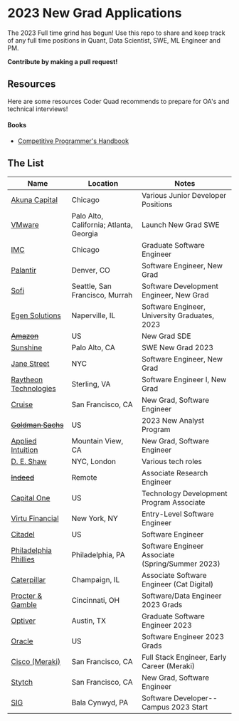 # 2023 New Grad Applications

The 2023 Full time grind has begun! Use this repo to share and keep track of any full time positions in Quant, Data Scientist, SWE, ML Engineer and PM.

**Contribute by making a pull request!**

## Resources

Here are some resources Coder Quad recommends to prepare for OA's and technical interviews!

#### Books

- [Competitive Programmer's Handbook](https://cses.fi/book/book.pdf)

## The List

| Name                                   | Location | Notes                                   |
| -------------------------------------- | -------- | --------------------------------------- |
| [Akuna Capital](https://akunacapital.com/careers?experience=junior&department=development#careers) | Chicago      | 	Various Junior Developer Positions |
| [VMware](https://careers.vmware.com/main/jobs/R2212905?lang=en-us) | Palo Alto, California; Atlanta, Georgia  | Launch New Grad SWE |
| [IMC](https://imc.wd5.myworkdayjobs.com/invitation/job/Chicago/Graduate-Software-Engineer_REQ-01946#utm_source=peoplepath) | Chicago  | Graduate Software Engineer |
| [Palantir](https://jobs.lever.co/palantir/c34b424e-caf2-455a-b104-ae1096ccca29) | Denver, CO | Software Engineer, New Grad |
| [Sofi](https://www.sofi.com/careers/job/?gh_jid=5110537003) | Seattle, San Francisco, Murrah | Software Development Engineer, New Grad |
| [Egen Solutions](https://jobs.lever.co/egensolutions/b8241d47-ab6c-456c-823d-1a6bd59e402f) | Naperville, IL | Software Engineer, University Graduates, 2023 |
| [~~Amazon~~](https://www.amazon.jobs/en/jobs/2080728/software-development-engineer-2023-us) | US | New Grad SDE |
| [Sunshine](https://jobs.lever.co/sunshine/a576f278-9748-49ab-b0b5-1104ef8880c4/apply) | Palo Alto, CA | SWE New Grad 2023 | 
| [Jane Street](https://www.janestreet.com/join-jane-street/position/6214578002/) | NYC | Software Engineer, New Grad |
| [Raytheon Technologies](https://careers.rtx.com/global/en/job/01544342) | Sterling, VA | Software Engineer I, New Grad |
| [Cruise](https://boards.greenhouse.io/cruise/jobs/3466899?gh_jid=3466899&gh_src=1xdap08r1) | San Francisco, CA | New Grad, Software Engineer |
| [~~Goldman Sachs~~](https://www.goldmansachs.com/careers/students/programs/americas/new-analyst-program.html) | US | 2023 New Analyst Program |
| [Applied Intuition](https://jobs.lever.co/applied/?team=New%20Grad) | Mountain View, CA | New Grad, Software Engineer |
| [D. E. Shaw](https://www.deshaw.com/careers/choose-your-path) | NYC, London | Various tech roles |
| [~~Indeed~~](https://university.indeed.jobs/university/jobs/39977?lang=en-us) | Remote | Associate Research Engineer |
| [Capital One](https://www.capitalonecareers.com/job/mclean/technology-development-program-associate-2023/31238/31914108720) | US | Technology Development Program Associate |
| [Virtu Financial](https://www.virtu.com/careers/) | New York, NY | Entry-Level Software Engineer |
| [Citadel](https://www.citadel.com/careers/open-positions/positions-for-students/?keyword=Full%20Time) | US | Software Engineer |
| [Philadelphia Phillies](https://boards.greenhouse.io/philadelphiaphilliesrddepartment/jobs/5203393003?gh_src=99fc01a23us) | Philadelphia, PA | Software Engineer Associate (Spring/Summer 2023) |
| [Caterpillar](https://careers.caterpillar.com/en/jobs/job/r0000140356-2023-associate-software-engineer-cat-digital/?source=LinkedIn) | Champaign, IL | Associate Software Engineer (Cat Digital) |
| [Procter & Gamble](https://www.pgcareers.com/job/cincinnati/software-data-engineer-2023-grads/936/32401863136) | Cincinnati, OH | Software/Data Engineer 2023 Grads |
| [Optiver](https://www.optiver.com/working-at-optiver/career-opportunities/6254739002/?gh_src=9fb491cd2&gh_src=9fb491cd2) | Austin, TX | Graduate Software Engineer 2023 |
| [Oracle](https://eeho.fa.us2.oraclecloud.com/hcmUI/CandidateExperience/en/sites/CX_1/job/175340/?location=United+States&locationId=300000000149325&selectedFlexFieldsFacets=%22AttributeChar13%7CCampus%22) | US | Software Engineer 2023 Grads |
| [Cisco (Meraki)](https://jobs.cisco.com/jobs/ProjectDetail/Full-Stack-Engineer-Early-Career-Meraki/1372139) | San Francisco, CA | Full Stack Engineer, Early Career (Meraki) |
| [Stytch](https://jobs.ashbyhq.com/stytch/b4ee9734-3657-4393-8eca-269ae179d7eb) | San Francisco, CA | New Grad, Software Engineer |
| [SIG](https://careers.sig.com/job/SUSQA004Y6229)  | Bala Cynwyd, PA | Software Developer--Campus 2023 Start |
